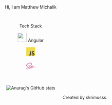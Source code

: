 <p align="center">Hi, I am Matthew Michalik</p>
<br>
<p align="center">Tech Stack</p>
<p align="center"> <img src="https://angular.io/assets/images/logos/angular/angular.svg" width="30" height="30"/> <span>Angular </span></p>
<p align="center"> <img src="https://raw.githubusercontent.com/devicons/devicon/master/icons/javascript/javascript-original.svg" width="30" height="30"/> </p>
<p align="center"> <img src="https://raw.githubusercontent.com/devicons/devicon/master/icons/sass/sass-original.svg" width="30" height="30"/> </p>

<br>
<div align="center">
  
![Anurag's GitHub stats](https://github-readme-stats.vercel.app/api?username=skrimusss&show_icons=true&theme=synthwave)
  
</div>

<p align="right"> Created by skrimusss. </p>

